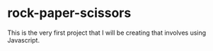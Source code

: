 # rock-paper-scissors

This is the very first project that I will be creating that involves using Javascript.